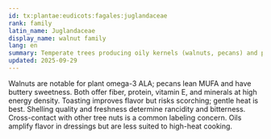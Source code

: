```yaml
---
id: tx:plantae:eudicots:fagales:juglandaceae
rank: family
latin_name: Juglandaceae
display_name: walnut family
lang: en
summary: Temperate trees producing oily kernels (walnuts, pecans) and pressable nut oils; this node focuses on raw/roasted nuts and confectionery uses.
updated: 2025-09-29
---
```


Walnuts are notable for plant omega-3 ALA; pecans lean MUFA and have buttery sweetness. Both offer fiber, protein, vitamin E, and minerals at high energy density. Toasting improves flavor but risks scorching; gentle heat is best. Shelling quality and freshness determine rancidity and bitterness. Cross-contact with other tree nuts is a common labeling concern. Oils amplify flavor in dressings but are less suited to high-heat cooking.

